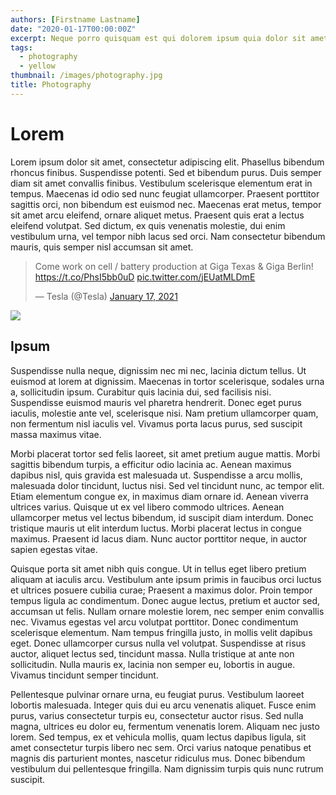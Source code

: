 ```yaml
---
authors: [Firstname Lastname]
date: "2020-01-17T00:00:00Z"
excerpt: Neque porro quisquam est qui dolorem ipsum quia dolor sit amet, consectetur, adipisci velit...
tags:
  - photography
  - yellow
thumbnail: /images/photography.jpg
title: Photography
---
```


# Lorem

Lorem ipsum dolor sit amet, consectetur adipiscing elit. Phasellus bibendum rhoncus finibus. Suspendisse potenti. Sed et bibendum purus. Duis semper diam sit amet convallis finibus. Vestibulum scelerisque elementum erat in tempus. Maecenas id odio sed nunc feugiat ullamcorper. Praesent porttitor sagittis orci, non bibendum est euismod nec. Maecenas erat metus, tempor sit amet arcu eleifend, ornare aliquet metus. Praesent quis erat a lectus eleifend volutpat. Sed dictum, ex quis venenatis molestie, dui enim vestibulum urna, vel tempor nibh lacus sed orci. Nam consectetur bibendum mauris, quis semper nisl accumsan sit amet.

<blockquote class="twitter-tweet"><p lang="en" dir="ltr">Come work on cell / battery production at Giga Texas &amp; Giga Berlin! <a href="https://t.co/PhsI5bb0uD">https://t.co/PhsI5bb0uD</a> <a href="https://t.co/jEUatMLDmE">pic.twitter.com/jEUatMLDmE</a></p>&mdash; Tesla (@Tesla) <a href="https://twitter.com/Tesla/status/1350912868624035842?ref_src=twsrc%5Etfw">January 17, 2021</a></blockquote>

![](/images/photography.jpg)

## Ipsum

Suspendisse nulla neque, dignissim nec mi nec, lacinia dictum tellus. Ut euismod at lorem at dignissim. Maecenas in tortor scelerisque, sodales urna a, sollicitudin ipsum. Curabitur quis lacinia dui, sed facilisis nisi. Suspendisse euismod mauris vel pharetra hendrerit. Donec eget purus iaculis, molestie ante vel, scelerisque nisi. Nam pretium ullamcorper quam, non fermentum nisl iaculis vel. Vivamus porta lacus purus, sed suscipit massa maximus vitae.

Morbi placerat tortor sed felis laoreet, sit amet pretium augue mattis. Morbi sagittis bibendum turpis, a efficitur odio lacinia ac. Aenean maximus dapibus nisl, quis gravida est malesuada ut. Suspendisse a arcu mollis, malesuada dolor tincidunt, luctus nisi. Sed vel tincidunt nunc, ac tempor elit. Etiam elementum congue ex, in maximus diam ornare id. Aenean viverra ultrices varius. Quisque ut ex vel libero commodo ultrices. Aenean ullamcorper metus vel lectus bibendum, id suscipit diam interdum. Donec tristique mauris ut elit interdum luctus. Morbi placerat lectus in congue maximus. Praesent id lacus diam. Nunc auctor porttitor neque, in auctor sapien egestas vitae.

Quisque porta sit amet nibh quis congue. Ut in tellus eget libero pretium aliquam at iaculis arcu. Vestibulum ante ipsum primis in faucibus orci luctus et ultrices posuere cubilia curae; Praesent a maximus dolor. Proin tempor tempus ligula ac condimentum. Donec augue lectus, pretium et auctor sed, accumsan ut felis. Nullam ornare molestie lorem, nec semper enim convallis nec. Vivamus egestas vel arcu volutpat porttitor. Donec condimentum scelerisque elementum. Nam tempus fringilla justo, in mollis velit dapibus eget. Donec ullamcorper cursus nulla vel volutpat. Suspendisse at risus auctor, aliquet lectus sed, tincidunt massa. Nulla tristique at ante non sollicitudin. Nulla mauris ex, lacinia non semper eu, lobortis in augue. Vivamus tincidunt semper tincidunt.

Pellentesque pulvinar ornare urna, eu feugiat purus. Vestibulum laoreet lobortis malesuada. Integer quis dui eu arcu venenatis aliquet. Fusce enim purus, varius consectetur turpis eu, consectetur auctor risus. Sed nulla magna, ultrices eu dolor eu, fermentum venenatis lorem. Aliquam nec justo lorem. Sed tempus, ex et vehicula mollis, quam lectus dapibus ligula, sit amet consectetur turpis libero nec sem. Orci varius natoque penatibus et magnis dis parturient montes, nascetur ridiculus mus. Donec bibendum vestibulum dui pellentesque fringilla. Nam dignissim turpis quis nunc rutrum suscipit.
